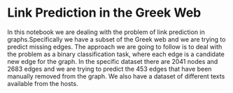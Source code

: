 # Link Prediction in the Greek Web


In this notebook we are dealing with the problem of link prediction in graphs.Specifically we have a subset of the Greek web and we are trying to predict missing edges. The approach we are going to follow is to deal with the problem as a binary classification task, where each edge is a candidate new edge for the graph. In the specific dataset there are 2041 nodes and 2683 edges and we are trying to predict the 453 edges that have been manually removed from the graph. We also have a dataset of different texts available from the hosts.

